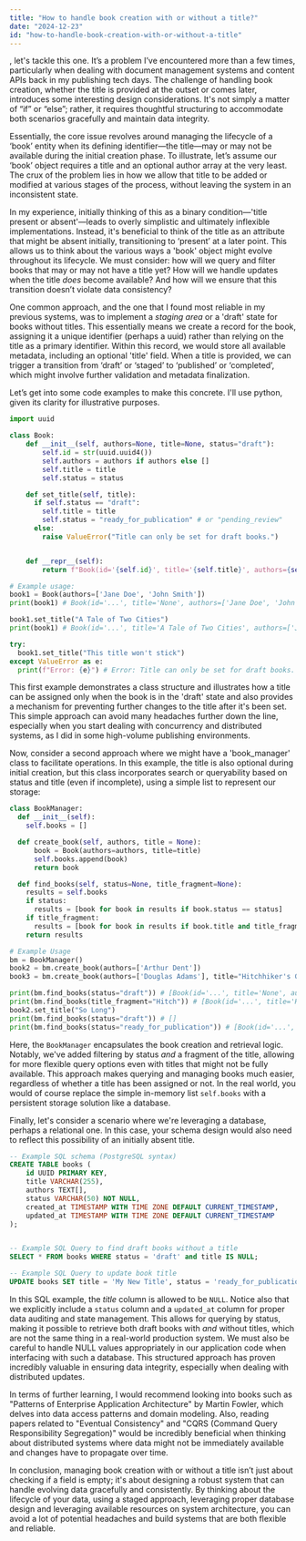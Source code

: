 ```yaml
---
title: "How to handle book creation with or without a title?"
date: "2024-12-23"
id: "how-to-handle-book-creation-with-or-without-a-title"
---
```


, let's tackle this one. It’s a problem I’ve encountered more than a few times, particularly when dealing with document management systems and content APIs back in my publishing tech days. The challenge of handling book creation, whether the title is provided at the outset or comes later, introduces some interesting design considerations. It's not simply a matter of “if” or “else”; rather, it requires thoughtful structuring to accommodate both scenarios gracefully and maintain data integrity.

Essentially, the core issue revolves around managing the lifecycle of a ‘book’ entity when its defining identifier—the title—may or may not be available during the initial creation phase. To illustrate, let’s assume our ‘book’ object requires a title and an optional author array at the very least. The crux of the problem lies in how we allow that title to be added or modified at various stages of the process, without leaving the system in an inconsistent state.

In my experience, initially thinking of this as a binary condition—'title present or absent'—leads to overly simplistic and ultimately inflexible implementations. Instead, it's beneficial to think of the title as an attribute that might be absent initially, transitioning to ‘present’ at a later point. This allows us to think about the various ways a 'book' object might evolve throughout its lifecycle. We must consider: how will we query and filter books that may or may not have a title yet? How will we handle updates when the title *does* become available? And how will we ensure that this transition doesn’t violate data consistency?

One common approach, and the one that I found most reliable in my previous systems, was to implement a *staging area* or a 'draft' state for books without titles. This essentially means we create a record for the book, assigning it a unique identifier (perhaps a uuid) rather than relying on the title as a primary identifier. Within this record, we would store all available metadata, including an optional 'title' field. When a title is provided, we can trigger a transition from ‘draft’ or ‘staged’ to ‘published’ or ‘completed’, which might involve further validation and metadata finalization.

Let’s get into some code examples to make this concrete. I'll use python, given its clarity for illustrative purposes.

```python
import uuid

class Book:
    def __init__(self, authors=None, title=None, status="draft"):
        self.id = str(uuid.uuid4())
        self.authors = authors if authors else []
        self.title = title
        self.status = status

    def set_title(self, title):
      if self.status == "draft":
        self.title = title
        self.status = "ready_for_publication" # or "pending_review"
      else:
        raise ValueError("Title can only be set for draft books.")


    def __repr__(self):
        return f"Book(id='{self.id}', title='{self.title}', authors={self.authors}, status='{self.status}')"

# Example usage:
book1 = Book(authors=['Jane Doe', 'John Smith'])
print(book1) # Book(id='...', title='None', authors=['Jane Doe', 'John Smith'], status='draft')

book1.set_title("A Tale of Two Cities")
print(book1) # Book(id='...', title='A Tale of Two Cities', authors=['Jane Doe', 'John Smith'], status='ready_for_publication')

try:
  book1.set_title("This title won't stick")
except ValueError as e:
  print(f"Error: {e}") # Error: Title can only be set for draft books.

```

This first example demonstrates a class structure and illustrates how a title can be assigned only when the book is in the 'draft' state and also provides a mechanism for preventing further changes to the title after it's been set. This simple approach can avoid many headaches further down the line, especially when you start dealing with concurrency and distributed systems, as I did in some high-volume publishing environments.

Now, consider a second approach where we might have a 'book_manager' class to facilitate operations. In this example, the title is also optional during initial creation, but this class incorporates search or queryability based on status and title (even if incomplete), using a simple list to represent our storage:

```python
class BookManager:
  def __init__(self):
    self.books = []

  def create_book(self, authors, title = None):
      book = Book(authors=authors, title=title)
      self.books.append(book)
      return book

  def find_books(self, status=None, title_fragment=None):
    results = self.books
    if status:
      results = [book for book in results if book.status == status]
    if title_fragment:
      results = [book for book in results if book.title and title_fragment in book.title]
    return results

# Example Usage
bm = BookManager()
book2 = bm.create_book(authors=['Arthur Dent'])
book3 = bm.create_book(authors=['Douglas Adams'], title="Hitchhiker's Guide")

print(bm.find_books(status="draft")) # [Book(id='...', title='None', authors=['Arthur Dent'], status='draft')]
print(bm.find_books(title_fragment="Hitch")) # [Book(id='...', title='Hitchhiker's Guide', authors=['Douglas Adams'], status='draft')]
book2.set_title("So Long")
print(bm.find_books(status="draft")) # []
print(bm.find_books(status="ready_for_publication")) # [Book(id='...', title='So Long', authors=['Arthur Dent'], status='ready_for_publication')]

```

Here, the `BookManager` encapsulates the book creation and retrieval logic. Notably, we've added filtering by status *and* a fragment of the title, allowing for more flexible query options even with titles that might not be fully available. This approach makes querying and managing books much easier, regardless of whether a title has been assigned or not. In the real world, you would of course replace the simple in-memory list `self.books` with a persistent storage solution like a database.

Finally, let's consider a scenario where we're leveraging a database, perhaps a relational one. In this case, your schema design would also need to reflect this possibility of an initially absent title.

```sql
-- Example SQL schema (PostgreSQL syntax)
CREATE TABLE books (
    id UUID PRIMARY KEY,
    title VARCHAR(255),
    authors TEXT[],
    status VARCHAR(50) NOT NULL,
    created_at TIMESTAMP WITH TIME ZONE DEFAULT CURRENT_TIMESTAMP,
    updated_at TIMESTAMP WITH TIME ZONE DEFAULT CURRENT_TIMESTAMP
);


-- Example SQL Query to find draft books without a title
SELECT * FROM books WHERE status = 'draft' and title IS NULL;

-- Example SQL Query to update book title
UPDATE books SET title = 'My New Title', status = 'ready_for_publication', updated_at = CURRENT_TIMESTAMP WHERE id = 'some-uuid-here' and status = 'draft';

```

In this SQL example, the *title* column is allowed to be `NULL`. Notice also that we explicitly include a `status` column and a `updated_at` column for proper data auditing and state management. This allows for querying by status, making it possible to retrieve both draft books with *and* without titles, which are not the same thing in a real-world production system. We must also be careful to handle NULL values appropriately in our application code when interfacing with such a database. This structured approach has proven incredibly valuable in ensuring data integrity, especially when dealing with distributed updates.

In terms of further learning, I would recommend looking into books such as "Patterns of Enterprise Application Architecture" by Martin Fowler, which delves into data access patterns and domain modeling. Also, reading papers related to "Eventual Consistency" and "CQRS (Command Query Responsibility Segregation)" would be incredibly beneficial when thinking about distributed systems where data might not be immediately available and changes have to propagate over time.

In conclusion, managing book creation with or without a title isn’t just about checking if a field is empty; it's about designing a robust system that can handle evolving data gracefully and consistently. By thinking about the lifecycle of your data, using a staged approach, leveraging proper database design and leveraging available resources on system architecture, you can avoid a lot of potential headaches and build systems that are both flexible and reliable.
